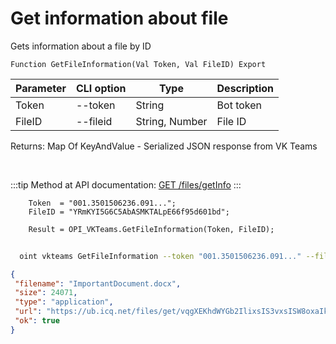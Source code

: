 ﻿---
sidebar_position: 3
---

# Get information about file
 Gets information about a file by ID



`Function GetFileInformation(Val Token, Val FileID) Export`

  | Parameter | CLI option | Type | Description |
  |-|-|-|-|
  | Token | --token | String | Bot token |
  | FileID | --fileid | String, Number | File ID |

  
  Returns:  Map Of KeyAndValue - Serialized JSON response from VK Teams

<br/>

:::tip
Method at API documentation: [GET /files/getInfo](https://teams.vk.com/botapi/#/files/get_files_getInfo)
:::
<br/>


```bsl title="Code example"
    Token  = "001.3501506236.091...";
    FileID = "YRmKYI5G6C5AbASMKTALpE66f95d601bd";

    Result = OPI_VKTeams.GetFileInformation(Token, FileID);
```



```sh title="CLI command example"
    
  oint vkteams GetFileInformation --token "001.3501506236.091..." --fileid "sXhpbA5K2ZCOdG5ROIfRan66ba356d1bd"

```

```json title="Result"
{
 "filename": "ImportantDocument.docx",
 "size": 24071,
 "type": "application",
 "url": "https://ub.icq.net/files/get/vqgXEKhdWYGb2IlixsIS3vxsISW8oxaIkQWff1DD5WQ1bmyCmGILM8v19hQ5FIiuvlrSfGbajGnvEjBGPTU84I2e6fP1r3bftIiyfQksabQYvGX3NEOIaEY14SfS7FzSFkGvLSSjC6gIpUkp71EtWd71gGxsIS/ImportantDocument.docx",
 "ok": true
}
```
